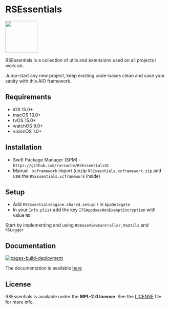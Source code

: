 # RSEssentials

<img src="https://i.imgur.com/xRZRZiF.png" width="100" height="100">

RSEssentials is a collection of utils and extensions used on all projects I work on.

Jump-start any new project, keep existing code-bases clean and save your sanity with this AIO framework.

## Requirements
- iOS 15.0+
- macOS 13.0+
- tvOS 15.0+
- watchOS 9.0+
- visionOS 1.0+

## Installation
- Swift Package Manager (SPM) - `https://github.com/rursache/RSEssentialsXC`
- Manual `.xcframework` import (unzip `RSEssentials.xcframework.zip` and use the `RSEssentials.xcframework` inside)

## Setup
- Add `RSEssentialsEngine.shared.setup()` in `AppDelegate`
- In your `Info.plist` add the key `ITSAppUsesNonExemptEncryption` with value `NO`

Start by implementing and using `RSBaseViewController`, `RSUtils` and `RSLogger`

## Documentation
[![pages-build-deployment]()](https://github.com/RanduSoft/RSEssentialsXC/actions/workflows/pages/pages-build-deployment)

The documentation is available [here](https://RanduSoft.github.io/RSEssentialsXC/documentation/rsessentials) 

## License
RSEssentials is available under the **MPL-2.0 license**. See the [LICENSE](https://github.com/RanduSoft/RSEssentialsXC/blob/master/LICENSE) file for more info.

